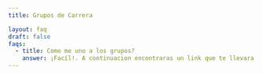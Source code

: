 ```yaml
---
title: Grupos de Carrera

layout: faq
draft: false
faqs:
  - title: Como me uno a los grupos?
    answer: ¡Facíl!. A continuacion encontraras un link que te llevara a Teams. Estando ahi podras elegir el grupo que quieras! segun tu carrera, claro. (FALTA mas informacion de lo que encontrsras ahi. tenes que tener una cuenta de teams. )
---
```

